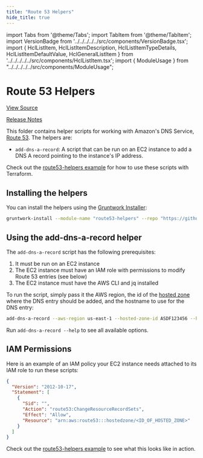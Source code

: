 ```yaml
---
title: "Route 53 Helpers"
hide_title: true
---
```


import Tabs from '@theme/Tabs';
import TabItem from '@theme/TabItem';
import VersionBadge from '../../../../../src/components/VersionBadge.tsx';
import { HclListItem, HclListItemDescription, HclListItemTypeDetails, HclListItemDefaultValue, HclGeneralListItem } from '../../../../../src/components/HclListItem.tsx';
import { ModuleUsage } from "../../../../../src/components/ModuleUsage";

<VersionBadge repoTitle="Module Server" version="0.15.3" lastModifiedVersion="0.13.4"/>

# Route 53 Helpers

<a href="https://github.com/gruntwork-io/terraform-aws-server/tree/v0.15.3/modules/route53-helpers" className="link-button" title="View the source code for this module in GitHub.">View Source</a>

<a href="https://github.com/gruntwork-io/terraform-aws-server/releases/tag/v0.13.4" className="link-button" title="Release notes for only versions which impacted this module.">Release Notes</a>

This folder contains helper scripts for working with Amazon's DNS Service, [Route 53](https://aws.amazon.com/route53/).
The helpers are:

*   `add-dns-a-record`: A script that can be run on an EC2 instance to add a DNS A record pointing to the instance's IP
    address.

Check out the [route53-helpers example](https://github.com/gruntwork-io/terraform-aws-server/tree/v0.15.3/examples/route53-helpers) for how to use these scripts with Terraform.

## Installing the helpers

You can install the helpers using the [Gruntwork Installer](https://github.com/gruntwork-io/gruntwork-installer):

```bash
gruntwork-install --module-name "route53-helpers" --repo "https://github.com/gruntwork-io/terraform-aws-server" --tag "0.0.3"
```

## Using the add-dns-a-record helper

The `add-dns-a-record` script has the following prerequisites:

1.  It must be run on an EC2 instance
2.  The EC2 instance must have an IAM role with permissions to modify Route 53 entries (see below)
3.  The EC2 instance must have the AWS CLI and jq installed

To run the script, simply pass it the AWS region, the id of the [hosted
zone](http://docs.aws.amazon.com/Route53/latest/DeveloperGuide/AboutHostedZones.html) where the DNS entry should be
added, and the hostname to use for the DNS entry:

```bash
add-dns-a-record --aws-region us-east-1 --hosted-zone-id ASDF123456 --hostname foo.my-company.com
```

Run `add-dns-a-record --help` to see all available options.

## IAM Permissions

Here is an example of an IAM policy your EC2 instance needs attached to its IAM role to run these scripts:

```json
{
  "Version": "2012-10-17",
  "Statement": [
    {
      "Sid": "",
      "Action": "route53:ChangeResourceRecordSets",
      "Effect": "Allow",
      "Resource": "arn:aws:route53:::hostedzone/<ID_OF_HOSTED_ZONE>"
    }
  ]
}
```

Check out the [route53-helpers example](https://github.com/gruntwork-io/terraform-aws-server/tree/v0.15.3/examples/route53-helpers) to see what this looks like in action.


<!-- ##DOCS-SOURCER-START
{
  "originalSources": [
    "https://github.com/gruntwork-io/terraform-aws-server/tree/v0.15.3/modules/route53-helpers/readme.md",
    "https://github.com/gruntwork-io/terraform-aws-server/tree/v0.15.3/modules/route53-helpers/variables.tf",
    "https://github.com/gruntwork-io/terraform-aws-server/tree/v0.15.3/modules/route53-helpers/outputs.tf"
  ],
  "sourcePlugin": "module-catalog-api",
  "hash": "7b07e2be98f93ea44c65110230a8b92d"
}
##DOCS-SOURCER-END -->
